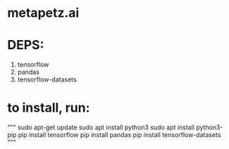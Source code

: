 # metapetz.ai

# DEPS:

1. tensorflow
2. pandas
3. tensorflow-datasets

# to install, run:

"""
sudo apt-get update
sudo apt install python3
sudo apt install python3-pip
pip install tensorflow
pip install pandas
pip install tensorflow-datasets
"""
